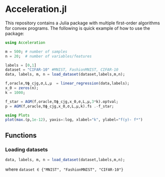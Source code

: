 # Acceleration.jl

This repository contains a Julia package with multiple first-order algorithms for convex programs. The following is quick example of how to use the package:

```julia
using Acceleration

m = 500; # number of samples
n = 20;  # number of variables/features

labels = [0,1]
dataset = "CIFAR-10" #MNIST, FashionMNIST, CIFAR-10
data, labels, m, n = load_dataset(dataset,labels,m,n);

f,oracle,∇ϕ_cjg,σ,L,μ  = linear_regression(data,labels);
x_0 = zeros(n);
k = 1000;

f_star = AGM(f,oracle,∇ϕ_cjg,x_0,σ,L,μ,3*k).optval;
p = AGM(f,oracle,∇ϕ_cjg,x_0,σ,L,μ,k).fs .-f_star;

using Plots
plot(max.(p,1e-12), yaxis=:log, xlabel="k", ylabel="f(y)- f*")
```

## Functions

### Loading datasets
```julia
data, labels, m, n = load_dataset(dataset,labels,m,n);
```
where 
```dataset ∈ {"MNIST", "FashionMNIST", "CIFAR-10"}```
